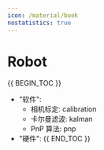 ```yaml
---
icon: /material/book
nostatistics: true
---
```


# Robot

{{ BEGIN_TOC }}
- "软件":
    - 相机标定: calibration
    - 卡尔曼滤波: kalman
    - PnP 算法: pnp
- "硬件":
{{ END_TOC }}
